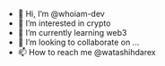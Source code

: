 - 👋 Hi, I’m @whoiam-dev
- 👀 I’m interested in crypto
- 🌱 I’m currently learning web3
- 💞️ I’m looking to collaborate on ...
- 📫 How to reach me @watashihdarex

<!---
whoiam-dev/whoiam-dev is a ✨ special ✨ repository because its `README.md` (this file) appears on your GitHub profile.
You can click the Preview link to take a look at your changes.
--->
